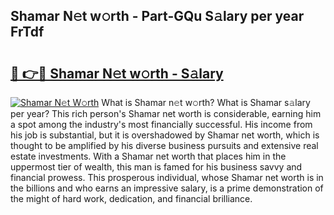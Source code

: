 ## Shamar N𝚎t w𝚘rth - Part-GQu S𝚊lary per year FrTdf

# <h2><a href="http://gc1kwiw.nevu.top/?p=Shamar">🔗 👉🔴 Shamar N𝚎t w𝚘rth - S𝚊lary</a></h2>

[![Shamar N𝚎t W𝚘rth](https://i.imgur.com/Oavwk0R.jpeg)](http://gc1kwiw.nevu.top/?p=Shamar)
What is Shamar n𝚎t w𝚘rth? What is Shamar s𝚊lary per year?
This rich person's Shamar net worth is considerable, earning him a spot among the industry's most financially successful. His income from his job is substantial, but it is overshadowed by Shamar net worth, which is thought to be amplified by his diverse business pursuits and extensive real estate investments. With a Shamar net worth that places him in the uppermost tier of wealth, this man is famed for his business savvy and financial prowess. This prosperous individual, whose Shamar net worth is in the billions and who earns an impressive salary, is a prime demonstration of the might of hard work, dedication, and financial brilliance.
